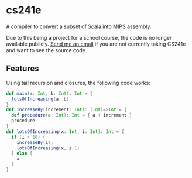 # cs241e
A compiler to convert a subset of Scala into MIPS assembly.

Due to this being a project for a school course, the code is no longer available publicly. <a href="mailto:davepagurek@gmail.com">Send me an email</a> if you are not currently taking CS241e and want to see the source code.

## Features
Using tail recursion and closures, the following code works:
```scala
def main(a: Int, b: Int): Int = {
  lotsOfIncreasing(a, b)
}
def increaseBy(increment: Int): (Int)=>Int = {
  def procedure(a: Int): Int = { a + increment }
  procedure
}
def lotsOfIncreasing(x: Int, i: Int): Int = {
  if (i < 10) {
    increaseBy(i);
    lotsOfIncreasing(x, i+1)
  } else {
    x
  }
}
```
